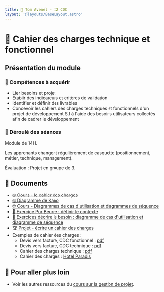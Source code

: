 ```yaml
---
title: 📒 Tom Avenel - I2 CDC
layout: '@layouts/BaseLayout.astro'
---
```


# 📒 Cahier des charges technique et fonctionnel

## Présentation du module

### 🎯 Compétences à acquérir

- Lier besoins et projet
- Etablir des indicateurs et critères de validation
- Identifier et définir des livrables
- Concevoir les cahiers des charges techniques et fonctionnels d'un projet de développement S.I à l'aide des besoins utilisateurs collectés afin de cadrer le développement

### 📅 Déroulé des séances

Module de 14H.

Les apprenants changent régulièrement de casquette (positionnement, métier, technique, management).

Évaluation : Projet en groupe de 3.

## 📑 Documents

- [🤓 Cours - le cahier des charges](/cours/gestion-projet/cahier-charges/cahier_charges-cours)
- [🤓 Diagramme de Kano](/cours/gestion-projet/cours-kano)
- [🤓 Cours - Diagrammes de cas d'utilisation et diagrammes de séquence](/cours/uml/use-case)
- [📝 Exercice Pur Beurre : définir le contexte](/cours/gestion-projet/exos/exo-pur-beurre)
- [📝 Exercices décrire le besoin : diagramme de cas d'utilisation et diagramme de séquence](/cours/gestion-projet/exos/exos-cas-utilisation-cas-sequence)
- [🏆 Projet - écrire un cahier des charges](/cours/gestion-projet/cahier-charges/projet-cdc)
- Exemples de cahier des charges :
  - Devis vers facture, CDC fonctionnel : [pdf](/cours/cahier-charges/dvf_fonctionnel.pdf)
  - Devis vers facture, CDC technique  : [pdf](/cours/cahier-charges/dvf_technique.pdf)
  - Cahier des charges technique : [pdf](/cours/cahier-charges/ex_t1.pdf)
  - Cahier des charges : [Hotel Paradis](https://docs.google.com/document/d/1k1kHGk7QgoY3-hMCi0CURhRDo0zMawqyDluuXvYmq5E)

## 🚀 Pour aller plus loin

- Voir les autres ressources du [cours sur la gestion de projet](/cours/gestion-projet).
